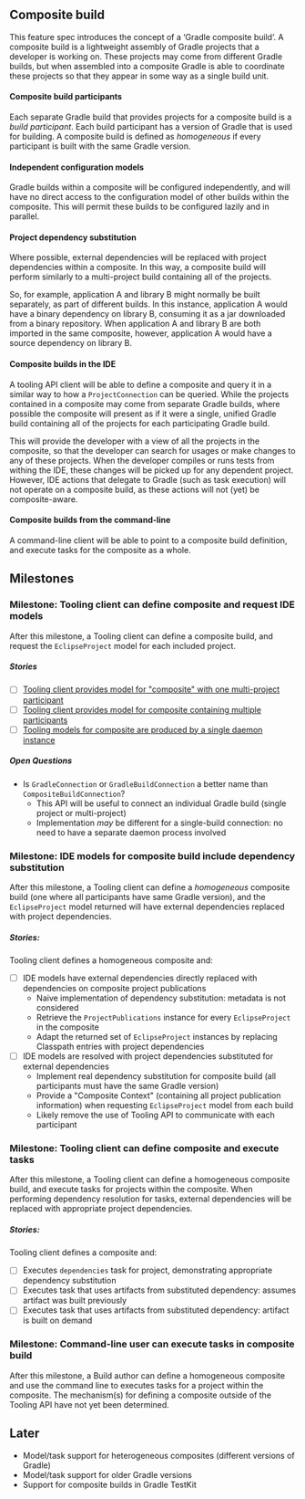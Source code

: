 ## Composite build

This feature spec introduces the concept of a ‘Gradle composite build’. A composite build is a lightweight assembly of Gradle projects that a developer is working on. These projects may come from different Gradle builds, but when assembled into a composite Gradle is able to coordinate these projects so that they appear in some way as a single build unit.

#### Composite build participants

Each separate Gradle build that provides projects for a composite build is a _build participant_. Each build participant has a version of Gradle that is used for building. A composite build is defined as _homogeneous_ if every participant is built with the same Gradle version.

#### Independent configuration models

Gradle builds within a composite will be configured independently, and will have no direct access to the configuration model of other builds within the composite. This will permit these builds to be configured lazily and in parallel.

#### Project dependency substitution

Where possible, external dependencies will be replaced with project dependencies within a composite. In this way, a composite build will perform similarly to a multi-project build containing all of the projects.

So, for example, application A and library B might normally be built separately, as part of different builds. In this instance, application A would have a binary dependency on library B, consuming it as a jar downloaded from a binary repository. When application A and library B are both imported in the same composite, however, application A would have a source dependency on library B.

#### Composite builds in the IDE

A tooling API client will be able to define a composite and query it in a similar way to how a `ProjectConnection` can be queried. While the projects contained in a composite may come from separate Gradle builds, where possible the composite will present as if it were a single, unified Gradle build containing all of the projects for each participating Gradle build.

This will provide the developer with a view of all the projects in the composite, so that the developer can search for usages or make changes to any of these projects. When the developer compiles or runs tests from withing the IDE, these changes will be picked up for any dependent project. However, IDE actions that delegate to Gradle (such as task execution) will not operate on a composite build, as these actions will not (yet) be composite-aware.

#### Composite builds from the command-line

A command-line client will be able to point to a composite build definition, and execute tasks for the composite as a whole.

## Milestones

### Milestone: Tooling client can define composite and request IDE models

After this milestone, a Tooling client can define a composite build, and request the `EclipseProject` model for each included project.

##### Stories

- [ ] [Tooling client provides model for "composite" with one multi-project participant](tooling-api-model/single-build)
- [ ] [Tooling client provides model for composite containing multiple participants](tooling-api-model/multiple-builds)
- [ ] [Tooling models for composite are produced by a single daemon instance](tooling-api-model/composed-in-daemon)

##### Open Questions

- Is `GradleConnection` or `GradleBuildConnection` a better name than `CompositeBuildConnection`?
    - This API will be useful to connect an individual Gradle build (single project or multi-project)
    - Implementation _may_ be different for a single-build connection: no need to have a separate daemon process involved

### Milestone: IDE models for composite build include dependency substitution

After this milestone, a Tooling client can define a _homogeneous_ composite build (one where all participants have same Gradle version), and the `EclipseProject` model returned will have external dependencies replaced with project dependencies.

##### Stories:

Tooling client defines a homogeneous composite and:

- [ ] IDE models have external dependencies directly replaced with dependencies on composite project publications
    - Naive implementation of dependency substitution: metadata is not considered
    - Retrieve the `ProjectPublications` instance for every `EclipseProject` in the composite
    - Adapt the returned set of `EclipseProject` instances by replacing Classpath entries with project dependencies
- [ ] IDE models are resolved with project dependencies substituted for external dependencies
    - Implement real dependency substitution for composite build (all participants must have the same Gradle version)
    - Provide a "Composite Context" (containing all project publication information) when requesting `EclipseProject` model from each build
    - Likely remove the use of Tooling API to communicate with each participant

### Milestone: Tooling client can define composite and execute tasks

After this milestone, a Tooling client can define a homogeneous composite build, and execute tasks for projects within the composite. When performing dependency resolution for tasks, external dependencies will be replaced with appropriate project dependencies.

##### Stories:

Tooling client defines a composite and:

- [ ] Executes `dependencies` task for project, demonstrating appropriate dependency substitution
- [ ] Executes task that uses artifacts from substituted dependency: assumes artifact was built previously
- [ ] Executes task that uses artifacts from substituted dependency: artifact is built on demand

### Milestone: Command-line user can execute tasks in composite build

After this milestone, a Build author can define a homogeneous composite and use the command line to executes tasks for a project within the composite. The mechanism(s) for defining a composite outside of the Tooling API have not yet been determined.

## Later

- Model/task support for heterogeneous composites (different versions of Gradle)
- Model/task support for older Gradle versions
- Support for composite builds in Gradle TestKit
